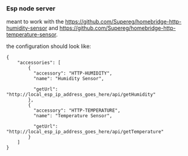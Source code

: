 ### Esp node server  
meant to work with the https://github.com/Supereg/homebridge-http-humidity-sensor
and https://github.com/Supereg/homebridge-http-temperature-sensor.

the configuration should look like:
```
{
    "accessories": [
        {
          "accessory": "HTTP-HUMIDITY",
          "name": "Humidity Sensor",
          
          "getUrl": "http://local_esp_ip_address_goes_here/api/getHumidity"
        },
        {
          "accessory": "HTTP-TEMPERATURE",
          "name": "Temperature Sensor",
          
          "getUrl": "http://local_esp_ip_address_goes_here/api/getTemperature"
        }
    ]
}
```
